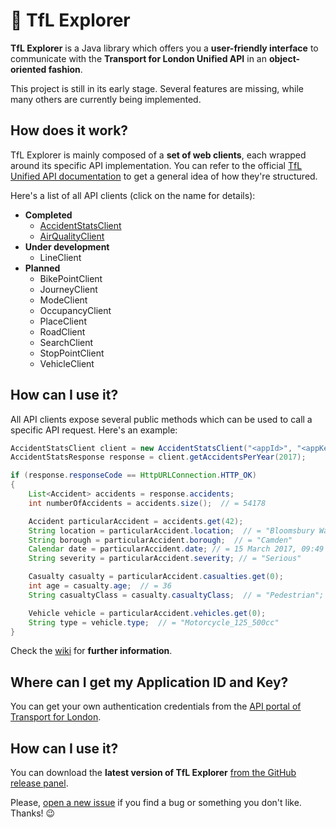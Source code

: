 # :light_rail: TfL Explorer
**TfL Explorer** is a Java library which offers you a **user-friendly interface** to communicate with the **Transport for London Unified API** in an **object-oriented fashion**.

This project is still in its early stage. Several features are missing, while many others are currently being implemented.

## How does it work?

TfL Explorer is mainly composed of a **set of web clients**, each wrapped around its specific API implementation.
You can refer to the official [TfL Unified API documentation](https://api.tfl.gov.uk) to get a general idea of how they're structured.

Here's a list of all API clients (click on the name for details):
- **Completed**
    - [AccidentStatsClient](https://github.com/ManuelArcieri/TfLExplorer/wiki/AccidentStats-API)
    - [AirQualityClient](https://github.com/ManuelArcieri/TfLExplorer/wiki/AirQuality-API)
- **Under development**
    - LineClient
- **Planned**
    - BikePointClient
    - JourneyClient
    - ModeClient
    - OccupancyClient
    - PlaceClient
    - RoadClient
    - SearchClient
    - StopPointClient
    - VehicleClient

## How can I use it?
All API clients expose several public methods which can be used to call a specific API request.
Here's an example:

```java
AccidentStatsClient client = new AccidentStatsClient("<appId>", "<appKey>");
AccidentStatsResponse response = client.getAccidentsPerYear(2017);

if (response.responseCode == HttpURLConnection.HTTP_OK)
{
    List<Accident> accidents = response.accidents;
    int numberOfAccidents = accidents.size();  // = 54178

    Accident particularAccident = accidents.get(42);
    String location = particularAccident.location;  // = "Bloomsbury Way junction with Bury Place Wc1"
    String borough = particularAccident.borough;  // = "Camden"
    Calendar date = particularAccident.date; // = 15 March 2017, 09:49
    String severity = particularAccident.severity; // = "Serious"

    Casualty casualty = particularAccident.casualties.get(0);
    int age = casualty.age;  // = 36
    String casualtyClass = casualty.casualtyClass;  // = "Pedestrian";

    Vehicle vehicle = particularAccident.vehicles.get(0);
    String type = vehicle.type;  // = "Motorcycle_125_500cc"
}
```

Check the [wiki](https://github.com/ManuelArcieri/TfLExplorer/wiki) for **further information**.

## Where can I get my Application ID and Key?

You can get your own authentication credentials from the [API portal of Transport for London](https://api-portal.tfl.gov.uk/login).

## How can I use it?
You can download the **latest version of TfL Explorer** [from the GitHub release panel](https://github.com/ManuelArcieri/TfLExplorer/releases).

Please, [open a new issue](https://github.com/ManuelArcieri/TfLExplorer/issues/new/choose) if you find a bug or something you don't like. Thanks! :wink:
